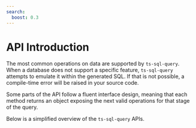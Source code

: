 ```yaml
---
search:
  boost: 0.3
---
```

# API Introduction

The most common operations on data are supported by `ts-sql-query`. When a database does not support a specific feature, `ts-sql-query` attempts to emulate it within the generated SQL. If that is not possible, a compile-time error will be raised in your source code.

Some parts of the API follow a fluent interface design, meaning that each method returns an object exposing the next valid operations for that stage of the query.

Below is a simplified overview of the `ts-sql-query` APIs.
